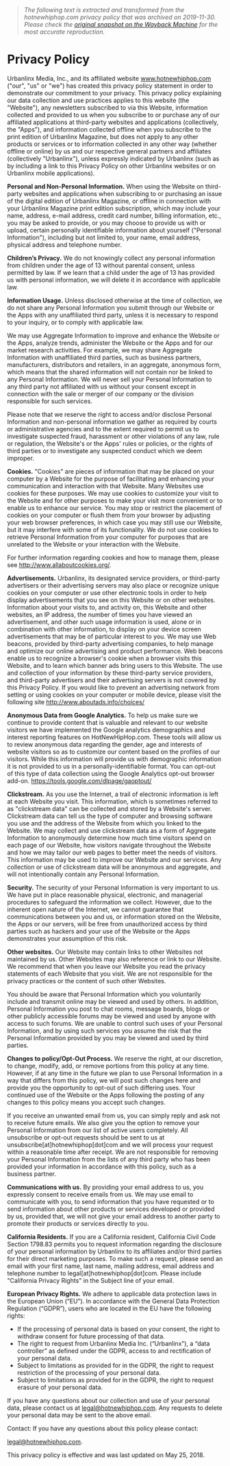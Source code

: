> *The following text is extracted and transformed from the hotnewhiphop.com privacy policy that was archived on 2019-11-30. Please check the [original snapshot on the Wayback Machine](https://web.archive.org/web/20191130205221id_/https%3A//www.hotnewhiphop.com/privacy.html) for the most accurate reproduction.*

# Privacy Policy

Urbanlinx Media, Inc., and its affiliated website www.hotnewhiphop.com ("our", "us" or "we") has created this privacy policy statement in order to demonstrate our commitment to your privacy. This privacy policy explaining our data collection and use practices applies to this website (the "Website"), any newsletters subscribed to via this Website, information collected and provided to us when you subscribe to or purchase any of our affiliated applications at third-party websites and applications (collectively, the "Apps"), and information collected offline when you subscribe to the print edition of Urbanlinx Magazine, but does not apply to any other products or services or to information collected in any other way (whether offline or online) by us and our respective general partners and affiliates (collectively "Urbanlinx"), unless expressly indicated by Urbanlinx (such as by including a link to this Privacy Policy on other Urbanlinx websites or on Urbanlinx mobile applications).

 **Personal and Non-Personal Information.** When using the Website on third-party websites and applications when subscribing to or purchasing an issue of the digital edition of Urbanlinx Magazine, or offline in connection with your Urbanlinx Magazine print edition subscription, which may include your name, address, e-mail address, credit card number, billing information, etc., you may be asked to provide, or you may choose to provide us with or upload, certain personally identifiable information about yourself ("Personal Information"), including but not limited to, your name, email address, physical address and telephone number.

 **Children’s Privacy.** We do not knowingly collect any personal information from children under the age of 13 without parental consent, unless permitted by law. If we learn that a child under the age of 13 has provided us with personal information, we will delete it in accordance with applicable law.

 **Information Usage.** Unless disclosed otherwise at the time of collection, we do not share any Personal Information you submit through our Website or the Apps with any unaffiliated third party, unless it is necessary to respond to your inquiry, or to comply with applicable law.

We may use Aggregate Information to improve and enhance the Website or the Apps, analyze trends, administer the Website or the Apps and for our market research activities. For example, we may share Aggregate Information with unaffiliated third parties, such as business partners, manufacturers, distributors and retailers, in an aggregate, anonymous form, which means that the shared information will not contain nor be linked to any Personal Information. We will never sell your Personal Information to any third party not affiliated with us without your consent except in connection with the sale or merger of our company or the division responsible for such services.

Please note that we reserve the right to access and/or disclose Personal Information and non-personal information we gather as required by courts or administrative agencies and to the extent required to permit us to investigate suspected fraud, harassment or other violations of any law, rule or regulation, the Website's or the Apps' rules or policies, or the rights of third parties or to investigate any suspected conduct which we deem improper.

 **Cookies.** "Cookies" are pieces of information that may be placed on your computer by a Website for the purpose of facilitating and enhancing your communication and interaction with that Website. Many Websites use cookies for these purposes. We may use cookies to customize your visit to the Website and for other purposes to make your visit more convenient or to enable us to enhance our service. You may stop or restrict the placement of cookies on your computer or flush them from your browser by adjusting your web browser preferences, in which case you may still use our Website, but it may interfere with some of its functionality. We do not use cookies to retrieve Personal Information from your computer for purposes that are unrelated to the Website or your interaction with the Website.

For further information regarding cookies and how to manage them, please see <http://www.allaboutcookies.org/>.

 **Advertisements.** Urbanlinx, its designated service providers, or third-party advertisers or their advertising servers may also place or recognize unique cookies on your computer or use other electronic tools in order to help display advertisements that you see on this Website or on other websites. Information about your visits to, and activity on, this Website and other websites, an IP address, the number of times you have viewed an advertisement, and other such usage information is used, alone or in combination with other information, to display on your device screen advertisements that may be of particular interest to you. We may use Web beacons, provided by third-party advertising companies, to help manage and optimize our online advertising and product performance. Web beacons enable us to recognize a browser's cookie when a browser visits this Website, and to learn which banner ads bring users to this Website. The use and collection of your information by these third-party service providers, and third-party advertisers and their advertising servers is not covered by this Privacy Policy. If you would like to prevent an advertising network from setting or using cookies on your computer or mobile device, please visit the following site <http://www.aboutads.info/choices/>

**Anonymous Data from Google Analytics.** To help us make sure we continue to provide content that is valuable and relevant to our website visitors we have implemented the Google analytics demographics and interest reporting features on HotNewHipHop.com. These tools will allow us to review anonymous data regarding the gender, age and interests of website visitors so as to customize our content based on the profiles of our visitors. While this information will provide us with demographic information it is not provided to us in a personally-identifiable format. You can opt-out of this type of data collection using the Google Analytics opt-out browser add-on. <https://tools.google.com/dlpage/gaoptout/>

**Clickstream.** As you use the Internet, a trail of electronic information is left at each Website you visit. This information, which is sometimes referred to as "clickstream data" can be collected and stored by a Website's server. Clickstream data can tell us the type of computer and browsing software you use and the address of the Website from which you linked to the Website. We may collect and use clickstream data as a form of Aggregate Information to anonymously determine how much time visitors spend on each page of our Website, how visitors navigate throughout the Website and how we may tailor our web pages to better meet the needs of visitors. This information may be used to improve our Website and our services. Any collection or use of clickstream data will be anonymous and aggregate, and will not intentionally contain any Personal Information.

 **Security.** The security of your Personal Information is very important to us. We have put in place reasonable physical, electronic, and managerial procedures to safeguard the information we collect. However, due to the inherent open nature of the Internet, we cannot guarantee that communications between you and us, or information stored on the Website, the Apps or our servers, will be free from unauthorized access by third parties such as hackers and your use of the Website or the Apps demonstrates your assumption of this risk. 

**Other websites.** Our Website may contain links to other Websites not maintained by us. Other Websites may also reference or link to our Website. We recommend that when you leave our Website you read the privacy statements of each Website that you visit. We are not responsible for the privacy practices or the content of such other Websites.

You should be aware that Personal Information which you voluntarily include and transmit online may be viewed and used by others. In addition, Personal Information you post to chat rooms, message boards, blogs or other publicly accessible forums may be viewed and used by anyone with access to such forums. We are unable to control such uses of your Personal Information, and by using such services you assume the risk that the Personal Information provided by you may be viewed and used by third parties.

 **Changes to policy/Opt-Out Process.** We reserve the right, at our discretion, to change, modify, add, or remove portions from this policy at any time. However, if at any time in the future we plan to use Personal Information in a way that differs from this policy, we will post such changes here and provide you the opportunity to opt-out of such differing uses. Your continued use of the Website or the Apps following the posting of any changes to this policy means you accept such changes. 

If you receive an unwanted email from us, you can simply reply and ask not to receive future emails. We also give you the option to remove your Personal Information from our list of active users completely. All unsubscribe or opt-out requests should be sent to us at unsubscribe[at]hotnewhiphop[dot]com and we will process your request within a reasonable time after receipt. We are not responsible for removing your Personal Information from the lists of any third party who has been provided your information in accordance with this policy, such as a business partner.

 **Communications with us.** By providing your email address to us, you expressly consent to receive emails from us. We may use email to communicate with you, to send information that you have requested or to send information about other products or services developed or provided by us, provided that, we will not give your email address to another party to promote their products or services directly to you.

 **California Residents.** If you are a California resident, California Civil Code Section 1798.83 permits you to request information regarding the disclosure of your personal information by Urbanlinx to its affiliates and/or third parties for their direct marketing purposes. To make such a request, please send an email with your first name, last name, mailing address, email address and telephone number to legal[at]hotnewhiphop[dot]com. Please include "California Privacy Rights" in the Subject line of your email.

 **European Privacy Rights.** We adhere to applicable data protection laws in the European Union (“EU”). In accordance with the General Data Protection Regulation (“GDPR”), users who are located in the EU have the following rights:

  * If the processing of personal data is based on your consent, the right to withdraw consent for future processing of that data.
  * The right to request from Urbanlinx Media Inc. (“Urbanlinx”), a “data controller” as defined under the GDPR, access to and rectification of your personal data.
  * Subject to limitations as provided for in the GDPR, the right to request restriction of the processing of your personal data.
  * Subject to limitations as provided for in the GDPR, the right to request erasure of your personal data.



If you have any questions about our collection and use of your personal data, please contact us at [legal@hotnewhiphop.com](mailto:legal@hotnewhiphop.com). Any requests to delete your personal data may be sent to the above email.

Contact: If you have any questions about this policy please contact:

[legal@hotnewhiphop.com](mailto:legal@hotnewhiphop.com).

This privacy policy is effective and was last updated on May 25, 2018.
